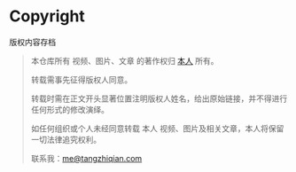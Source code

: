 # Copyright
版权内容存档

> 本仓库所有 视频、图片、文章 的著作权归 [本人](https://github.com/realTangZhiqian) 所有。
>
> 转载需事先征得版权人同意。
>
> 转载时需在正文开头显著位置注明版权人姓名，给出原始链接，并不得进行任何形式的修改演绎。
>
> 如任何组织或个人未经同意转载 本人 视频、图片及相关文章，本人将保留一切法律追究权利。
>
> 联系我：me@tangzhiqian.com
